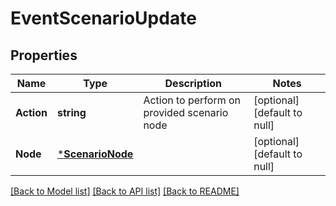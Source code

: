 # EventScenarioUpdate

## Properties
Name | Type | Description | Notes
------------ | ------------- | ------------- | -------------
**Action** | **string** | Action to perform on provided scenario node | [optional] [default to null]
**Node** | [***ScenarioNode**](ScenarioNode.md) |  | [optional] [default to null]

[[Back to Model list]](../README.md#documentation-for-models) [[Back to API list]](../README.md#documentation-for-api-endpoints) [[Back to README]](../README.md)


